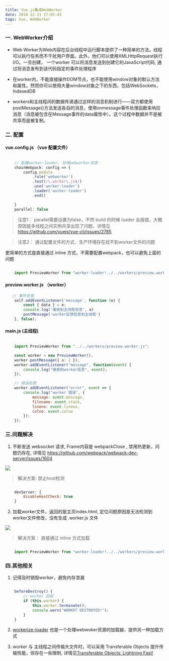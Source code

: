 ```yaml
---
title: Vue.js集成WebWorker
date: 2018-12-21 17:02:43
tags: Vue, WebWorker
---
```



### 一. WebWorker介绍

 - Web Worker为Web内容在后台线程中运行脚本提供了一种简单的方法。线程可以执行任务而不干扰用户界面。此外，他们可以使用XMLHttpRequest执行 I/O。一旦创建， 一个worker 可以将消息发送到创建它的JavaScript代码, 通过将消息发布到该代码指定的事件处理程序


 - 在worker内，不能直接操作DOM节点，也不能使用window对象的默认方法和属性。然而你可以使用大量window对象之下的东西，包括WebSockets，IndexedDB


 - workers和主线程间的数据传递通过这样的消息机制进行——双方都使用postMessage()方法发送各自的消息，使用onmessage事件处理函数来响应消息（消息被包含在Message事件的data属性中）。这个过程中数据并不是被共享而是被复制。


### 二. 配置


#### vue.config.js  （vue 配置文件）

```javascript

    // 配置worker-loader, 处理webworker资源
    chainWebpack: config => {
        config.module
            .rule('webworker')
            .test(/\.worker\.js$/)
            .use('worker-loader')
            .loader('worker-loader')
            .end()

    }
    parallel: false

```
>注意1： parallel需要设置为false，不然 build 的时候 loader 会报错，大概原因是多线程之间实例共享出现了问题，详情见 https://github.com/vuejs/vue-cli/issues/2785

>注意2： 通过配置文件的方式，生产环境存在找不到worker文件的问题


更简单的方式是直接通过 inline 方式，不需要配置webpack，也可以避免上面的问题

```javascript 

    import PreviewWorker from "worker-loader!../../workers/preview.worker.js";

```


#### preview.worker.js （worker）
```javascript
   // 事件处理
    self.addEventListener('message', function (e) {
        const { data } = e;
        console.log('接收到主线程信息', e)
        postMessage('worker反馈信息到主线程')
    }, false);


```

#### main.js (主线程)
```javascript

    import PreviewWorker from "../../workers/preview.worker.js";

    const worker = new PreviewWorker();
    worker.postMessage({ a: 1 });
    worker.addEventListener("message", function(event) {
        console.log("接收到worker信息", event);
    });

    // 错误处理
    worker.addEventListener("error", event => {
        console.log("worker 错误", {
            message: event.message,
            filename: event.stack,
            lineno: event.lineno,
            colno: event.colno
        });
    });


```


### 三.问题解决


1. 不断发送 websocket 请求, Frame内容是 webpackClose , 禁用热更新，问题仍存在, 详情见 https://github.com/webpack/webpack-dev-server/issues/1604

![](https://dknfeiov.github.io/images/files/worker/continue_hmr.PNG) 

> 解决方案:  禁止host检测

```javascript

    devServer: {
        disableHostCheck: true
    }

```



2. 加载worker文件，返回的是主页index.html, 定位问题原因是无法检测到worker文件修改，没有生成 .worker.js 文件

![](https://dknfeiov.github.io/images/files/worker/worker_file_error.PNG) 

> 解决方案： 直接通过 inline 方式加载

```javascript 

    import PreviewWorker from "worker-loader!../../workers/preview.worker.js";

```



### 四.其他相关

1. 记得及时销毁worker，避免内存泄漏

```javascript

    beforeDestroy() {
        // worker 回收
        if (this.worker) {
            this.worker.terminate();
            console.warn("WORKRT DESTROYED!");
        }
    }

```

2. [workerize-loader](https://github.com/developit/workerize-loader) 也是一个处理webwoker资源的加载器，提供另一种加载方式


3. worker 与 主线程之间传输大文件时，可以采用 Transferable Objects 提升传输性能，但存在一些限制, 详情见[Transferable Objects: Lightning Fast!](http://updates.html5rocks.com/2011/12/Transferable-Objects-Lightning-Fast)